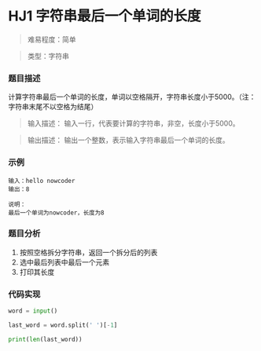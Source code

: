 # HJ1 字符串最后一个单词的长度

> 难易程度：简单

> 类型：字符串

### 题目描述

计算字符串最后一个单词的长度，单词以空格隔开，字符串长度小于5000。（注：字符串末尾不以空格为结尾）

> 输入描述：
输入一行，代表要计算的字符串，非空，长度小于5000。

> 输出描述：
输出一个整数，表示输入字符串最后一个单词的长度。

### 示例

```
输入：hello nowcoder
输出：8

说明：
最后一个单词为nowcoder，长度为8 
```

### 题目分析

1. 按照空格拆分字符串，返回一个拆分后的列表
2. 选中最后列表中最后一个元素
3. 打印其长度

### 代码实现

```python
word = input()

last_word = word.split(' ')[-1]

print(len(last_word))
```
